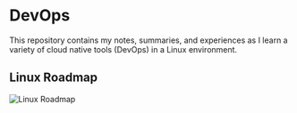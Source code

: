 # DevOps 
This repository contains my notes, summaries, and experiences as I learn a variety of cloud native tools (DevOps) in a Linux environment.

## Linux Roadmap

![Linux Roadmap](mylinux_roadmap.svg)